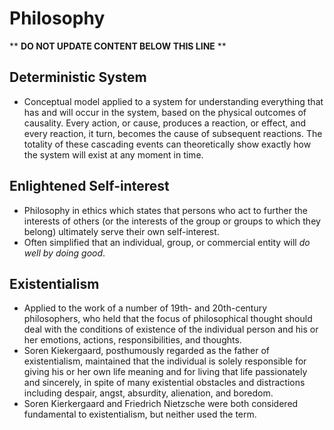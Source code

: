 Philosophy
==========

** **DO NOT UPDATE CONTENT BELOW THIS LINE** **

Deterministic System
--------------------

* Conceptual model applied to a system for understanding everything that has and will occur in the system, based on the physical outcomes of causality. Every action, or cause, produces a reaction, or effect, and every reaction, it turn, becomes the cause of subsequent reactions. The totality of these cascading events can theoretically show exactly how the system will exist at any moment in time.

Enlightened Self-interest
-------------------------

* Philosophy in ethics which states that persons who act to further the interests of others (or the interests of the group or groups to which they belong) ultimately serve their own self-interest.
* Often simplified that an individual, group, or commercial entity will _do well by doing good_.

Existentialism
--------------

* Applied to the work of a number of 19th- and 20th-century philosophers, who held that the focus of philosophical thought should deal with the conditions of existence of the individual person and his or her emotions, actions, responsibilities, and thoughts.
* Soren Kiekergaard, posthumously regarded as the father of existentialism, maintained that the individual is solely responsible for giving his or her own life meaning and for living that life passionately and sincerely, in spite of many existential obstacles and distractions including despair, angst, absurdity, alienation, and boredom.
* Soren Kierkergaard and Friedrich Nietzsche were both considered fundamental to existentialism, but neither used the term.

